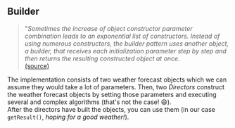 ## Builder

> "*Sometimes the increase of object constructor parameter combination leads to an exponential list of constructors.
Instead of using numerous constructors, the builder pattern uses another object, a builder, that receives each initialization
parameter step by step and then returns the resulting constructed object at once.*<br>
[(source)](http://en.wikipedia.org/wiki/Builder_pattern)

The implementation consists of two weather forecast objects which we can assume they would take a lot of parameters.
Then, two *Directors* construct the weather forecast objects by setting those parameters and executing several and complex
algorithms (that's not the case! :smile:).<br>
After the directors have built the objects, you can use them (in our case `getResult()`, *hoping for a good weather!*).
